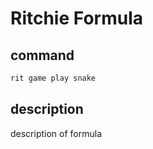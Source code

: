 # Ritchie Formula

## command

```bash
rit game play snake
```

## description

description of formula
